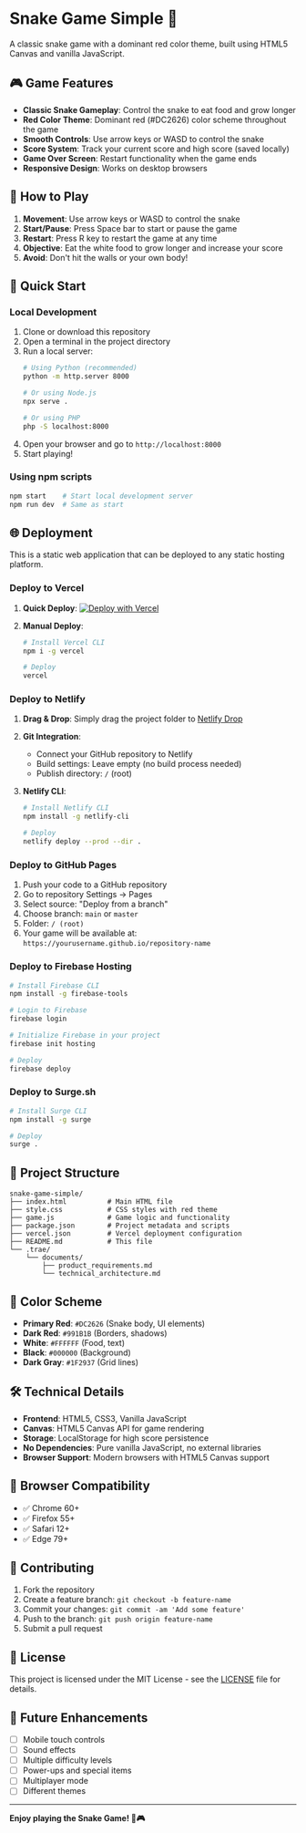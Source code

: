 # Snake Game Simple 🐍

A classic snake game with a dominant red color theme, built using HTML5 Canvas and vanilla JavaScript.

## 🎮 Game Features

- **Classic Snake Gameplay**: Control the snake to eat food and grow longer
- **Red Color Theme**: Dominant red (#DC2626) color scheme throughout the game
- **Smooth Controls**: Use arrow keys or WASD to control the snake
- **Score System**: Track your current score and high score (saved locally)
- **Game Over Screen**: Restart functionality when the game ends
- **Responsive Design**: Works on desktop browsers

## 🎯 How to Play

1. **Movement**: Use arrow keys or WASD to control the snake
2. **Start/Pause**: Press Space bar to start or pause the game
3. **Restart**: Press R key to restart the game at any time
4. **Objective**: Eat the white food to grow longer and increase your score
5. **Avoid**: Don't hit the walls or your own body!

## 🚀 Quick Start

### Local Development

1. Clone or download this repository
2. Open a terminal in the project directory
3. Run a local server:
   ```bash
   # Using Python (recommended)
   python -m http.server 8000
   
   # Or using Node.js
   npx serve .
   
   # Or using PHP
   php -S localhost:8000
   ```
4. Open your browser and go to `http://localhost:8000`
5. Start playing!

### Using npm scripts

```bash
npm start    # Start local development server
npm run dev  # Same as start
```

## 🌐 Deployment

This is a static web application that can be deployed to any static hosting platform.

### Deploy to Vercel

1. **Quick Deploy**: 
   [![Deploy with Vercel](https://vercel.com/button)](https://vercel.com/new/clone?repository-url=https://github.com/yourusername/snake-game-simple)

2. **Manual Deploy**:
   ```bash
   # Install Vercel CLI
   npm i -g vercel
   
   # Deploy
   vercel
   ```

### Deploy to Netlify

1. **Drag & Drop**: Simply drag the project folder to [Netlify Drop](https://app.netlify.com/drop)

2. **Git Integration**:
   - Connect your GitHub repository to Netlify
   - Build settings: Leave empty (no build process needed)
   - Publish directory: `/` (root)

3. **Netlify CLI**:
   ```bash
   # Install Netlify CLI
   npm install -g netlify-cli
   
   # Deploy
   netlify deploy --prod --dir .
   ```

### Deploy to GitHub Pages

1. Push your code to a GitHub repository
2. Go to repository Settings → Pages
3. Select source: "Deploy from a branch"
4. Choose branch: `main` or `master`
5. Folder: `/ (root)`
6. Your game will be available at: `https://yourusername.github.io/repository-name`

### Deploy to Firebase Hosting

```bash
# Install Firebase CLI
npm install -g firebase-tools

# Login to Firebase
firebase login

# Initialize Firebase in your project
firebase init hosting

# Deploy
firebase deploy
```

### Deploy to Surge.sh

```bash
# Install Surge CLI
npm install -g surge

# Deploy
surge .
```

## 📁 Project Structure

```
snake-game-simple/
├── index.html          # Main HTML file
├── style.css           # CSS styles with red theme
├── game.js             # Game logic and functionality
├── package.json        # Project metadata and scripts
├── vercel.json         # Vercel deployment configuration
├── README.md           # This file
└── .trae/
    └── documents/
        ├── product_requirements.md
        └── technical_architecture.md
```

## 🎨 Color Scheme

- **Primary Red**: `#DC2626` (Snake body, UI elements)
- **Dark Red**: `#991B1B` (Borders, shadows)
- **White**: `#FFFFFF` (Food, text)
- **Black**: `#000000` (Background)
- **Dark Gray**: `#1F2937` (Grid lines)

## 🛠️ Technical Details

- **Frontend**: HTML5, CSS3, Vanilla JavaScript
- **Canvas**: HTML5 Canvas API for game rendering
- **Storage**: LocalStorage for high score persistence
- **No Dependencies**: Pure vanilla JavaScript, no external libraries
- **Browser Support**: Modern browsers with HTML5 Canvas support

## 📱 Browser Compatibility

- ✅ Chrome 60+
- ✅ Firefox 55+
- ✅ Safari 12+
- ✅ Edge 79+

## 🤝 Contributing

1. Fork the repository
2. Create a feature branch: `git checkout -b feature-name`
3. Commit your changes: `git commit -am 'Add some feature'`
4. Push to the branch: `git push origin feature-name`
5. Submit a pull request

## 📄 License

This project is licensed under the MIT License - see the [LICENSE](LICENSE) file for details.

## 🎯 Future Enhancements

- [ ] Mobile touch controls
- [ ] Sound effects
- [ ] Multiple difficulty levels
- [ ] Power-ups and special items
- [ ] Multiplayer mode
- [ ] Different themes

---

**Enjoy playing the Snake Game! 🐍🎮**